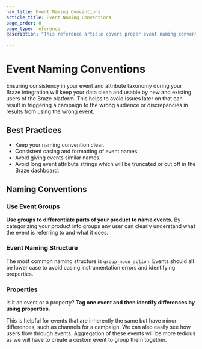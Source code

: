 ```yaml
---
nav_title: Event Naming Conventions
article_title: Event Naming Conventions
page_order: 0
page_type: reference
description: "This reference article covers proper event naming conventions and best practices."

---
```


# Event Naming Conventions
Ensuring consistency in your event and attribute taxonomy during your Braze integration will keep your data clean and usable by new and existing users of the Braze platform. This helps to avoid issues later on that can result in triggering a campaign to the wrong audience or discrepancies in results from using the wrong event.

## Best Practices
- Keep your naming convention clear.
- Consistent casing and formatting of event names.
- Avoid giving events similar names.
- Avoid long event attribute strings which will be truncated or cut off in the Braze dashboard.

## Naming Conventions

### Use Event Groups

__Use groups to differentiate parts of your product to name events.__ By categorizing your product into groups any user can clearly understand what the event is referring to and what it does.

### Event Naming Structure

The most common naming structure is `group_noun_action`. Events should all be lower case to avoid casing instrumentation errors and identifying properties.

### Properties

Is it an event or a property? __Tag one event and then identify differences by using properties.__

This is helpful for events that are inherently the same but have minor differences, such as channels for a campaign. We can also easily see how users flow through events. Aggregation of these events will be more tedious as we will have to create a custom event to group them together.
